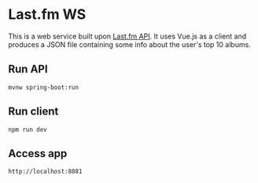 # Last.fm WS

This is a web service built upon [Last.fm API](https://www.last.fm/api/).
It uses Vue.js as a client and produces a JSON file containing some info about the user's top 10 albums.
 
## Run API
`mvnw spring-boot:run`

## Run client
`npm run dev`

## Access app
`http://localhost:8081`
